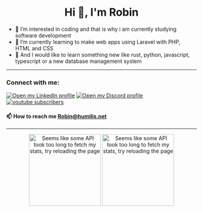 <h1 align="center">Hi 👋, I'm Robin</h1>

- 👀 I’m interested in coding and that is why i am currently studying software development
- 🌱 I’m currently learning to make web apps using Laravel with PHP, HTML and CSS
- 🌱 And I would like to learn something new like rust, python, javascript, typescript or a new database management system

<hr>

### Connect with me:
<p align="left">
  <a href="https://www.linkedin.com/in/robin-hollaar-b8ab01230/" target="_blank"><img src="https://img.shields.io/badge/LinkedIn-0095e6?style=for-the-badge&logo=linkedin&logoColor=white" title="Open my LinkedIn profile"></a>
  <a href="https://discordapp.com/users/709759520573882478" target="_blank"><img src="https://img.shields.io/badge/Discord-005380?style=for-the-badge&logo=discord&logoColor=white" title="Open my Discord profile"></a>
  <a href="https://www.youtube.com/channel/UCiBEY1wNNnHYMb7GHaO9nzw?sub_confirmation=1" target="_blank" rel="noopener noreferrer">
       <img alt="youtube subscribers" title="Subscribe to my YouTube channel" src="https://custom-icon-badges.demolab.com/youtube/channel/subscribers/UCiBEY1wNNnHYMb7GHaO9nzw?color=%23E05D44&label=Just Robin FPV&logo=video&logoColor=white&style=for-the-badge&labelColor=CE4630"/>
  </a>
  
  #### 📫 How to reach me Robin@humilis.net
</p>

<hr>
 
<p align="center">
  <img style="height: 190px;" src="https://github-readme-stats-sigma-two-42.vercel.app/api?username=Robin-qwerty&show_icons=true&theme=radical" alt="Seems like some API took too long to fetch my stats, try reloading the page"/>
  <img style="height: 190px;" src="https://github-readme-stats-sigma-two-42.vercel.app/api/top-langs/?username=Robin-qwerty&layout=compact&hide=llvm,java" alt="Seems like some API took too long to fetch my stats, try reloading the page"/>
</p>
  

